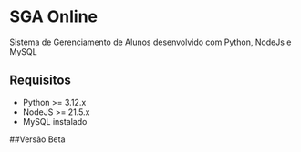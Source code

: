 # SGA Online

Sistema de Gerenciamento de Alunos desenvolvido com Python, NodeJs e MySQL

## Requisitos

- Python >= 3.12.x
- NodeJS >= 21.5.x
- MySQL instalado

##Versão Beta
